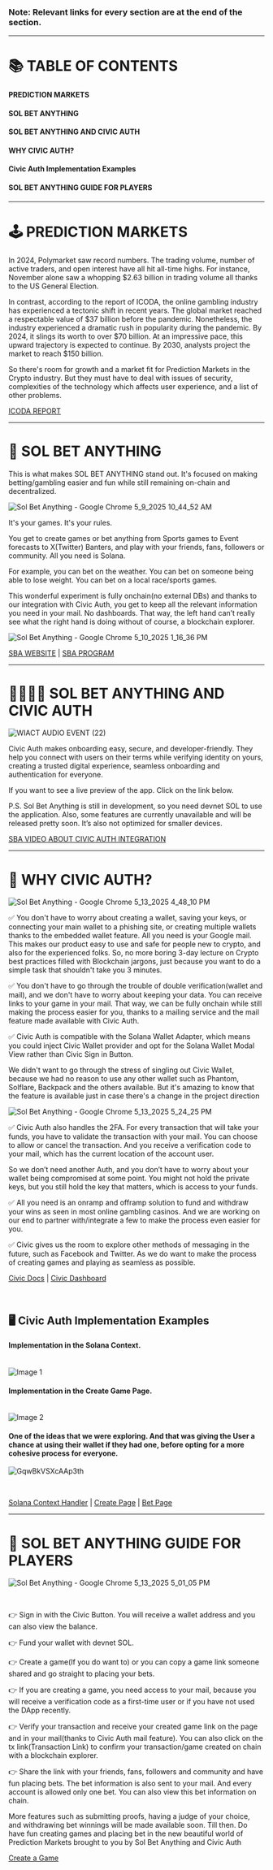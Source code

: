 ### Note: Relevant links for every section are at the end of the section.

---

# 📚 TABLE OF CONTENTS

#### PREDICTION MARKETS

#### SOL BET ANYTHING

#### SOL BET ANYTHING AND CIVIC AUTH

#### WHY CIVIC AUTH?

#### Civic Auth Implementation Examples

#### SOL BET ANYTHING GUIDE FOR PLAYERS


---


# 🕹️ PREDICTION MARKETS

In 2024, Polymarket saw record numbers. The trading volume, number of active traders, and open interest have all hit all-time highs. For instance, November alone saw a whopping $2.63 billion in trading volume all thanks to the US General Election. 

In contrast, according to the report of ICODA, the online gambling industry has experienced a tectonic shift in recent years. The global market reached a respectable value of $37 billion before the pandemic. Nonetheless, the industry experienced a dramatic rush in popularity during the pandemic. By 2024, it slings its worth to over $70 billion. At an impressive pace, this upward trajectory is expected to continue. By 2030, analysts project the market to reach $150 billion. 

So there's room for growth and a market fit for Prediction Markets in the Crypto industry. But they must have to deal with issues of security, complexities of the technology which affects user experience, and a list of other problems.

[ICODA REPORT](https://mygamingsafe.com/icoda-crypto-gambling/)

---

# 🎲 SOL BET ANYTHING

This is what makes SOL BET ANYTHING stand out. It's focused on making betting/gambling easier and fun while still remaining on-chain and decentralized. 

![Sol Bet Anything - Google Chrome 5_9_2025 10_44_52 AM](https://github.com/user-attachments/assets/c16d53dd-874f-4fe0-bb1a-2b355b466062)

It's your games. It's your rules.

You get to create games or bet anything from Sports games to Event forecasts to X(Twitter) Banters, and play with your friends, fans, followers or community. All you need is Solana.

For example, you can bet on the weather. You can bet on someone being able to lose weight. You can bet on a local race/sports games.

This wonderful experiment is fully onchain(no external DBs) and thanks to our integration with Civic Auth, you get to keep all the relevant information you need in your mail. No dashboards. That way, the left hand can’t really see what the right hand is doing without of course, a blockchain explorer.

![Sol Bet Anything - Google Chrome 5_10_2025 1_16_36 PM](https://github.com/user-attachments/assets/f637032d-346c-4995-acff-c09181cd812a)


[SBA WEBSITE](https://solbetanything.netlify.app/) | [SBA PROGRAM](https://github.com/randrew934/sol_bet_anything) 

---

# 🫱🏾‍🫲🏾 SOL BET ANYTHING AND CIVIC AUTH

![WIACT AUDIO EVENT (22)](https://github.com/user-attachments/assets/f669f416-5c8e-41a7-af21-a2f82b107343)

Civic Auth makes onboarding easy, secure, and developer-friendly. They help you connect with users on their terms while verifying identity on yours, creating a trusted digital experience, seamless onboarding and authentication for everyone.

If you want to see a live preview of the app. Click on the link below.

P.S. Sol Bet Anything is still in development, so you need devnet SOL to use the application. Also, some features are currently unavailable and will be released pretty soon. It’s also not optimized for smaller devices. 

[SBA VIDEO ABOUT CIVIC AUTH INTEGRATION](https://x.com/RalAndrewTalks/status/1922652681459368217)

---

# 🔎 WHY CIVIC AUTH?

![Sol Bet Anything - Google Chrome 5_13_2025 4_48_10 PM](https://github.com/user-attachments/assets/e23f892a-8a81-4008-aefe-b90a01f3972d)

✅ You don't have to worry about creating a wallet, saving your keys, or connecting your main wallet to a phishing site, or creating multiple wallets thanks to the embedded wallet feature. All you need is your Google mail. This makes our product easy to use and safe for people new to crypto, and also for the experienced folks. So, no more boring 3-day lecture on Crypto best practices filled with Blockchain jargons, just because you want to do a simple task that shouldn't take you 3 minutes.

✅ You don't have to go through the trouble of double verification(wallet and mail), and we don't have to worry about keeping your data. You can receive links to your game in your mail. That way, we can be fully onchain while still making the process easier for you, thanks to a mailing service and the mail feature made available with Civic Auth.

✅ Civic Auth is compatible with the Solana Wallet Adapter, which means you could inject Civic Wallet provider and opt for the Solana Wallet Modal View rather than Civic Sign in Button. 

We didn't want to go through the stress of singling out Civic Wallet, because we had no reason to use any other wallet such as Phantom, Solflare, Backpack and the others available. But it's amazing to know that the feature is available just in case there's a change in the project direction


![Sol Bet Anything - Google Chrome 5_13_2025 5_24_25 PM](https://github.com/user-attachments/assets/1291d8bc-d076-4e8e-926e-64ccb61ba00a)


✅ Civic Auth also handles the 2FA. For every transaction that will take your funds, you have to validate the transaction with your mail. You can choose to allow or cancel the transaction. And you receive a verification code to your mail, which has the current location of the account user.

So we don’t need another Auth, and you don’t have to worry about your wallet being compromised at some point. You might not hold the private keys, but you still hold the key that matters, which is access to your funds.

✅ All you need is an onramp and offramp solution to fund and withdraw your wins as seen in most online gambling casinos. And we are working on our end to partner with/integrate a few to make the process even easier for you.

✅ Civic gives us the room to explore other methods of messaging in the future, such as Facebook and Twitter. As we do want to make the process of creating games and playing as seamless as possible.

[Civic Docs](https://docs.civic.com/auth) | [Civic Dashboard](https://auth.civic.com/dashboard)

<br />

## 🖥️ Civic Auth Implementation Examples

#### Implementation in the Solana Context.

<br />

<img src="https://github.com/user-attachments/assets/136ac931-f1c8-488b-b3db-0e4a2bcf2df9" alt="Image 1"  />

#### Implementation in the Create Game Page.

<br />

<img src="https://github.com/user-attachments/assets/1261338c-97a6-4008-b91b-20c704ece3c9" alt="Image 2" />

<br />

#### One of the ideas that we were exploring. And that was giving the User a chance at using their wallet if they had one, before opting for a more cohesive process for everyone.

![GqwBkVSXcAAp3th](https://github.com/user-attachments/assets/84fbc347-c648-47d8-bffc-a2ecbeb03ed8)

<br />

[Solana Context Handler](https://github.com/randrew934/sol_bet_anything_dapp/blob/main/src/context/SolanaContext.tsx) | [Create Page](https://github.com/randrew934/sol_bet_anything_dapp/blob/main/src/pages/create/create.tsx) | [Bet Page](https://github.com/randrew934/sol_bet_anything_dapp/blob/main/src/pages/bet/bet.tsx)

---

# 📔 SOL BET ANYTHING GUIDE FOR PLAYERS


![Sol Bet Anything - Google Chrome 5_13_2025 5_01_05 PM](https://github.com/user-attachments/assets/10dc450d-d01a-43c8-a763-87db12a37274)

<br />

👉 Sign in with the Civic Button. You will receive a wallet address and you can also view the balance.

👉 Fund your wallet with devnet SOL.

👉 Create a game(If you do want to) or you can copy a game link someone shared and go straight to placing your bets.

👉 If you are creating a game, you need access to your mail, because you will receive a verification code as a first-time user or if you have not used the DApp recently.

👉 Verify your transaction and receive your created game link on the page and in your mail(thanks to Civic Auth mail feature). You can also click on the tx link(Transaction Link) to confirm your transaction/game created on chain with a blockchain explorer.

👉 Share the link with your friends, fans, followers and community and have fun placing bets. The bet information is also sent to your mail. And every account is allowed only one bet. You can also view this bet information on chain.

More features such as submitting proofs, having a judge of your choice, and withdrawing bet winnings will be made available soon. Till then. Do have fun creating games and placing bet in the new beautiful world of Prediction Markets brought to you by Sol Bet Anything and Civic Auth

[Create a Game](https://solbetanything.netlify.app/create)


